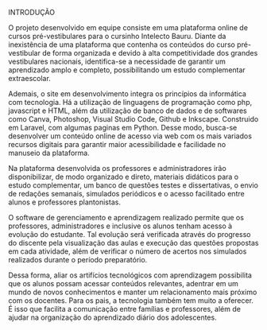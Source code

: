 INTRODUÇÃO

O projeto desenvolvido em equipe consiste em uma plataforma online de cursos pré-vestibulares para o cursinho Intelecto Bauru. Diante da inexistência de uma plataforma que contenha os conteúdos do curso pré-vestibular de forma organizada e devido à alta competitividade dos grandes vestibulares nacionais, identifica-se a necessidade de garantir um aprendizado amplo e completo, possibilitando um estudo complementar extraescolar. 

Ademais, o site em desenvolvimento integra os princípios da informática com tecnologia. Há a utilização de linguagens de programação como php, javascript e HTML, além da utilização de banco de dados e de softwares como Canva, Photoshop, Visual Studio Code, Github e Inkscape. Construido em Laravel, com algumas paginas em Python.
Desse modo, busca-se desenvolver um conteúdo online de acesso via web com os mais variados recursos digitais para garantir maior acessibilidade e facilidade no manuseio da plataforma.  

Na plataforma desenvolvida os professores e administradores irão disponibilizar, de modo organizado e direto, materiais didáticos para o estudo complementar, um banco de questões testes e dissertativas, o envio de redações semanais, simulados periódicos e o acesso facilitado entre alunos e professores plantonistas.

O software de gerenciamento e aprendizagem realizado permite que os professores, administradores e inclusive os alunos tenham acesso à evolução do estudante. Tal evolução será verificada através do progresso do discente pela visualização das aulas e execução das questões propostas em cada atividade, além de verificar o número de acertos nos simulados realizados durante o período preparatório.

Dessa forma, aliar os artifícios tecnológicos com aprendizagem possibilita que os alunos possam acessar conteúdos relevantes, adentrar em um mundo de novos conhecimentos e manter um relacionamento mais próximo com os docentes. Para os pais, a tecnologia também tem muito a oferecer. É isso que facilita a comunicação entre famílias e professores, além de ajudar na organização do aprendizado diário dos adolescentes.   

